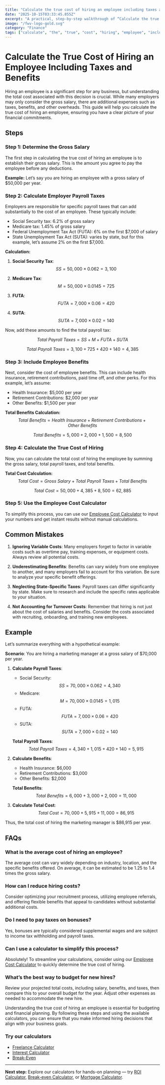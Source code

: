 ```yaml
---
title: "Calculate the true cost of hiring an employee including taxes and benefits — Complete Guide"
date: "2025-10-15T03:33:45.855Z"
excerpt: "A practical, step-by-step walkthrough of “Calculate the true cost of hiring an employee including taxes and benefits”."
image: "/fwv-logo-gold.svg"
category: "Finance"
tags: ["calculate", "the", "true", "cost", "hiring", "employee", "including", "taxes"]
---
```


# Calculate the True Cost of Hiring an Employee Including Taxes and Benefits

Hiring an employee is a significant step for any business, but understanding the total cost associated with this decision is crucial. While many employers may only consider the gross salary, there are additional expenses such as taxes, benefits, and other overheads. This guide will help you calculate the true cost of hiring an employee, ensuring you have a clear picture of your financial commitments. 

## Steps

### Step 1: Determine the Gross Salary

The first step in calculating the true cost of hiring an employee is to establish their gross salary. This is the amount you agree to pay the employee before any deductions.

**Example:**
Let’s say you are hiring an employee with a gross salary of $50,000 per year.

### Step 2: Calculate Employer Payroll Taxes

Employers are responsible for specific payroll taxes that can add substantially to the cost of an employee. These typically include:

- Social Security tax: 6.2% of gross salary
- Medicare tax: 1.45% of gross salary
- Federal Unemployment Tax Act (FUTA): 6% on the first $7,000 of salary
- State Unemployment Tax Act (SUTA): varies by state, but for this example, let’s assume 2% on the first $7,000.

**Calculation:**
1. **Social Security Tax**: 
   $$ 
   SS = 50,000 \times 0.062 = 3,100 
   $$
   
2. **Medicare Tax**: 
   $$ 
   M = 50,000 \times 0.0145 = 725 
   $$

3. **FUTA**: 
   $$ 
   FUTA = 7,000 \times 0.06 = 420 
   $$

4. **SUTA**: 
   $$ 
   SUTA = 7,000 \times 0.02 = 140 
   $$

Now, add these amounts to find the total payroll tax:

$$ 
Total\ Payroll\ Taxes = SS + M + FUTA + SUTA 
$$

$$ 
Total\ Payroll\ Taxes = 3,100 + 725 + 420 + 140 = 4,385 
$$

### Step 3: Include Employee Benefits

Next, consider the cost of employee benefits. This can include health insurance, retirement contributions, paid time off, and other perks. For this example, let’s assume:

- Health Insurance: $5,000 per year
- Retirement Contributions: $2,000 per year
- Other Benefits: $1,500 per year

**Total Benefits Calculation:**
$$ 
Total\ Benefits = Health\ Insurance + Retirement\ Contributions + Other\ Benefits 
$$

$$ 
Total\ Benefits = 5,000 + 2,000 + 1,500 = 8,500 
$$

### Step 4: Calculate the True Cost of Hiring

Now, you can calculate the total cost of hiring the employee by summing the gross salary, total payroll taxes, and total benefits.

**Total Cost Calculation:**
$$ 
Total\ Cost = Gross\ Salary + Total\ Payroll\ Taxes + Total\ Benefits 
$$

$$ 
Total\ Cost = 50,000 + 4,385 + 8,500 = 62,885 
$$

### Step 5: Use the Employee Cost Calculator

To simplify this process, you can use our [Employee Cost Calculator](/calculators) to input your numbers and get instant results without manual calculations.

## Common Mistakes

1. **Ignoring Variable Costs**: Many employers forget to factor in variable costs such as overtime pay, training expenses, or equipment costs. Always review all potential costs.

2. **Underestimating Benefits**: Benefits can vary widely from one employee to another, and many employers fail to account for this variation. Be sure to analyze your specific benefit offerings.

3. **Neglecting State-Specific Taxes**: Payroll taxes can differ significantly by state. Make sure to research and include the specific rates applicable to your situation.

4. **Not Accounting for Turnover Costs**: Remember that hiring is not just about the cost of salaries and benefits. Consider the costs associated with recruiting, onboarding, and training new employees.

## Example

Let’s summarize everything with a hypothetical example:

**Scenario**: You are hiring a marketing manager at a gross salary of $70,000 per year.

1. **Calculate Payroll Taxes**:
   - Social Security: 
   $$ 
   SS = 70,000 \times 0.062 = 4,340 
   $$
   - Medicare: 
   $$ 
   M = 70,000 \times 0.0145 = 1,015 
   $$
   - FUTA: 
   $$ 
   FUTA = 7,000 \times 0.06 = 420 
   $$
   - SUTA: 
   $$ 
   SUTA = 7,000 \times 0.02 = 140 
   $$

   **Total Payroll Taxes**: 
   $$ 
   Total\ Payroll\ Taxes = 4,340 + 1,015 + 420 + 140 = 5,915 
   $$

2. **Calculate Benefits**:
   - Health Insurance: $6,000
   - Retirement Contributions: $3,000
   - Other Benefits: $2,000

   **Total Benefits**: 
   $$ 
   Total\ Benefits = 6,000 + 3,000 + 2,000 = 11,000 
   $$

3. **Calculate Total Cost**:
   $$ 
   Total\ Cost = 70,000 + 5,915 + 11,000 = 86,915 
   $$

Thus, the total cost of hiring the marketing manager is $86,915 per year.

## FAQs

### What is the average cost of hiring an employee?
The average cost can vary widely depending on industry, location, and the specific benefits offered. On average, it can be estimated to be 1.25 to 1.4 times the gross salary.

### How can I reduce hiring costs?
Consider optimizing your recruitment process, utilizing employee referrals, and offering flexible benefits that appeal to candidates without substantial additional costs.

### Do I need to pay taxes on bonuses?
Yes, bonuses are typically considered supplemental wages and are subject to income tax withholding and payroll taxes.

### Can I use a calculator to simplify this process?
Absolutely! To streamline your calculations, consider using our [Employee Cost Calculator](/calculators) to quickly determine the true cost of hiring.

### What’s the best way to budget for new hires?
Review your projected total costs, including salary, benefits, and taxes, then compare this to your overall budget for the year. Adjust other expenses as needed to accommodate the new hire.

Understanding the true cost of hiring an employee is essential for budgeting and financial planning. By following these steps and using the available calculators, you can ensure that you make informed hiring decisions that align with your business goals.



### Try our calculators
- [Freelance Calculator](/calculators)
- [Interest Calculator](/calculators)
- [Break-Even](/calculators)


---
**Next step:** Explore our calculators for hands-on planning — try [ROI Calculator](/calculators), [Break-even Calculator](/calculators), or [Mortgage Calculator](/calculators).


<script type="application/ld+json">
{
  "@context": "https://schema.org",
  "@type": "Article",
  "headline": "Calculate the true cost of hiring an employee including taxes and benefits — Complete Guide",
  "description": "A practical, step-by-step walkthrough of “Calculate the true cost of hiring an employee including taxes and benefits”.",
  "author": {
    "@type": "Organization",
    "name": "Foster Wealth Ventures"
  },
  "datePublished": "2025-10-15T03:33:05.279Z",
  "image": "/fwv-logo-gold.svg"
}
</script>


<script type="application/ld+json">
{ "@context":"https://schema.org", "@type":"FAQPage", "mainEntity": [] }
</script>
